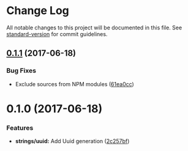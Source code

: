 # Change Log

All notable changes to this project will be documented in this file.
See [standard-version](https://github.com/conventional-changelog/standard-version) for commit guidelines.

<a name="0.1.1"></a>
## [0.1.1](https://github.com/njakob/utils/tree/master/packages/strings/compare/@njakob/strings@0.1.0...@njakob/strings@0.1.1) (2017-06-18)


### Bug Fixes

* Exclude sources from NPM modules ([61ea0cc](https://github.com/njakob/utils/tree/master/packages/strings/commit/61ea0cc))




<a name="0.1.0"></a>
# 0.1.0 (2017-06-18)


### Features

* **strings/uuid:** Add Uuid generation ([2c257bf](https://github.com/njakob/utils/tree/master/packages/strings/commit/2c257bf))
